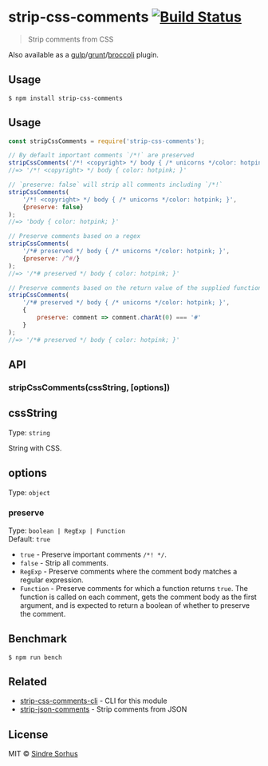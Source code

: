 # strip-css-comments [![Build Status](https://travis-ci.org/sindresorhus/strip-css-comments.svg?branch=master)](https://travis-ci.org/sindresorhus/strip-css-comments)

> Strip comments from CSS

Also available as a [gulp](https://github.com/sindresorhus/gulp-strip-css-comments)/[grunt](https://github.com/sindresorhus/grunt-strip-css-comments)/[broccoli](https://github.com/sindresorhus/broccoli-strip-css-comments) plugin.


## Usage

```
$ npm install strip-css-comments
```


## Usage

```js
const stripCssComments = require('strip-css-comments');

// By default important comments `/*!` are preserved
stripCssComments('/*! <copyright> */ body { /* unicorns */color: hotpink; }');
//=> '/*! <copyright> */ body { color: hotpink; }'

// `preserve: false` will strip all comments including `/*!`
stripCssComments(
	'/*! <copyright> */ body { /* unicorns */color: hotpink; }',
	{preserve: false}
);
//=> 'body { color: hotpink; }'

// Preserve comments based on a regex
stripCssComments(
	'/*# preserved */ body { /* unicorns */color: hotpink; }',
	{preserve: /^#/}
);
//=> '/*# preserved */ body { color: hotpink; }'

// Preserve comments based on the return value of the supplied function
stripCssComments(
	'/*# preserved */ body { /* unicorns */color: hotpink; }',
	{
		preserve: comment => comment.charAt(0) === '#'
	}
);
//=> '/*# preserved */ body { color: hotpink; }'
```


## API

### stripCssComments(cssString, [options])

## cssString

Type: `string`

String with CSS.

## options

Type: `object`

### preserve

Type: `boolean | RegExp | Function`<br>
Default: `true`

- `true` - Preserve important comments `/*! */`.
- `false` - Strip all comments.
- `RegExp` - Preserve comments where the comment body matches a regular expression.
- `Function` - Preserve comments for which a function returns `true`. The function is called on each comment, gets the comment body as the first argument, and is expected to return a boolean of whether to preserve the comment.


## Benchmark

```
$ npm run bench
```


## Related

- [strip-css-comments-cli](https://github.com/sindresorhus/strip-css-comments-cli) - CLI for this module
- [strip-json-comments](https://github.com/sindresorhus/strip-json-comments) - Strip comments from JSON


## License

MIT © [Sindre Sorhus](https://sindresorhus.com)
